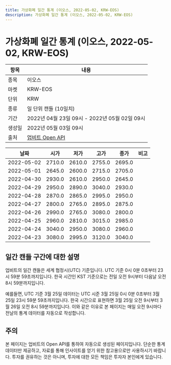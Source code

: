 ```yaml
---
title: 가상화폐 일간 통계 (이오스, 2022-05-02, KRW-EOS)
description: 가상화폐 일간 통계 (이오스, 2022-05-02, KRW-EOS)
---
```



가상화폐 일간 통계 (이오스, 2022-05-02, KRW-EOS)
===

|항목|내용|
|--|--|
|종목|이오스|
|마켓|KRW-EOS|
|단위|KRW|
|종류|일 단위 캔들 (10일치)|
|기간|2022년 04월 23일 09시 - 2022년 05월 02일 09시|
|생성일|2022년 05월 03일 09시|
|출처|[업비트 Open API](https://docs.upbit.com)|


|날짜|시가|저가|고가|종가|비고|
|--|--|--|--|--|--|
|2022-05-02|2710.0|2610.0|2755.0|2695.0|    |
|2022-05-01|2645.0|2600.0|2715.0|2705.0|    |
|2022-04-30|2930.0|2610.0|2950.0|2645.0|    |
|2022-04-29|2950.0|2890.0|3040.0|2930.0|    |
|2022-04-28|2870.0|2865.0|2995.0|2950.0|    |
|2022-04-27|2800.0|2765.0|2895.0|2875.0|    |
|2022-04-26|2990.0|2765.0|3080.0|2800.0|    |
|2022-04-25|2960.0|2810.0|3015.0|2985.0|    |
|2022-04-24|3040.0|2950.0|3080.0|2960.0|    |
|2022-04-23|3080.0|2995.0|3120.0|3040.0|    |


일간 캔들 구간에 대한 설명
---


업비트의 일간 캔들은 세계 협정시(UTC) 기준입니다. 
UTC 기준 0시 0분 0초부터 23시 59분 59초까지입니다. 
한국 시간인 KST 기준으로는 전일 오전 9시부터 다음날 오전 8시 59분까지입니다. 


예를들면, UTC 기준 3월 25일 데이터는 UTC 시준 3월 25일 0시 0분 0초부터 3월 25일 23시 59분 59초까지입니다. 
한국 시간으로 표현하면 3월 25일 오전 9시부터 3월 26일 오전 8시 59분까지입니다. 
이와 같은 이유로 본 페이지는 매일 오전 9시마다 전날의 통계 데이터를 자동으로 작성합니다. 


주의
---


본 페이지는 업비트의 Open API를 통하여 자동으로 생성된 페이지입니다. 
단순한 통계 데이터만 제공하고, 자료를 통해 인사이트를 얻기 위한 참고용으로만 사용하시기 바랍니다. 
투자를 권유하는 것은 아니며, 투자에 대한 모든 책임은 투자자 본인에게 있습니다. 
